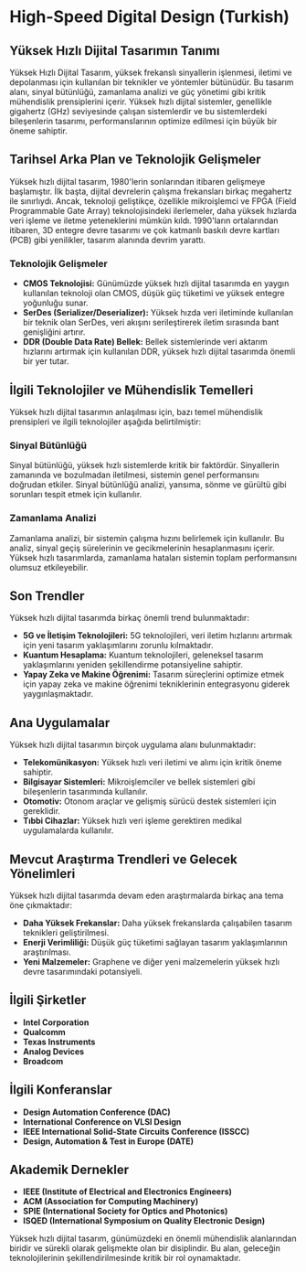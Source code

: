# High-Speed Digital Design (Turkish)

## Yüksek Hızlı Dijital Tasarımın Tanımı

Yüksek Hızlı Dijital Tasarım, yüksek frekanslı sinyallerin işlenmesi, iletimi ve depolanması için kullanılan bir teknikler ve yöntemler bütünüdür. Bu tasarım alanı, sinyal bütünlüğü, zamanlama analizi ve güç yönetimi gibi kritik mühendislik prensiplerini içerir. Yüksek hızlı dijital sistemler, genellikle gigahertz (GHz) seviyesinde çalışan sistemlerdir ve bu sistemlerdeki bileşenlerin tasarımı, performanslarının optimize edilmesi için büyük bir öneme sahiptir.

## Tarihsel Arka Plan ve Teknolojik Gelişmeler

Yüksek hızlı dijital tasarım, 1980'lerin sonlarından itibaren gelişmeye başlamıştır. İlk başta, dijital devrelerin çalışma frekansları birkaç megahertz ile sınırlıydı. Ancak, teknoloji geliştikçe, özellikle mikroişlemci ve FPGA (Field Programmable Gate Array) teknolojisindeki ilerlemeler, daha yüksek hızlarda veri işleme ve iletme yeteneklerini mümkün kıldı. 1990'ların ortalarından itibaren, 3D entegre devre tasarımı ve çok katmanlı baskılı devre kartları (PCB) gibi yenilikler, tasarım alanında devrim yarattı.

### Teknolojik Gelişmeler

- **CMOS Teknolojisi:** Günümüzde yüksek hızlı dijital tasarımda en yaygın kullanılan teknoloji olan CMOS, düşük güç tüketimi ve yüksek entegre yoğunluğu sunar.
- **SerDes (Serializer/Deserializer):** Yüksek hızda veri iletiminde kullanılan bir teknik olan SerDes, veri akışını serileştirerek iletim sırasında bant genişliğini artırır.
- **DDR (Double Data Rate) Bellek:** Bellek sistemlerinde veri aktarım hızlarını artırmak için kullanılan DDR, yüksek hızlı dijital tasarımda önemli bir yer tutar.

## İlgili Teknolojiler ve Mühendislik Temelleri

Yüksek hızlı dijital tasarımın anlaşılması için, bazı temel mühendislik prensipleri ve ilgili teknolojiler aşağıda belirtilmiştir:

### Sinyal Bütünlüğü

Sinyal bütünlüğü, yüksek hızlı sistemlerde kritik bir faktördür. Sinyallerin zamanında ve bozulmadan iletilmesi, sistemin genel performansını doğrudan etkiler. Sinyal bütünlüğü analizi, yansıma, sönme ve gürültü gibi sorunları tespit etmek için kullanılır.

### Zamanlama Analizi

Zamanlama analizi, bir sistemin çalışma hızını belirlemek için kullanılır. Bu analiz, sinyal geçiş sürelerinin ve gecikmelerinin hesaplanmasını içerir. Yüksek hızlı tasarımlarda, zamanlama hataları sistemin toplam performansını olumsuz etkileyebilir.

## Son Trendler

Yüksek hızlı dijital tasarımda birkaç önemli trend bulunmaktadır:

- **5G ve İletişim Teknolojileri:** 5G teknolojileri, veri iletim hızlarını artırmak için yeni tasarım yaklaşımlarını zorunlu kılmaktadır.
- **Kuantum Hesaplama:** Kuantum teknolojileri, geleneksel tasarım yaklaşımlarını yeniden şekillendirme potansiyeline sahiptir.
- **Yapay Zeka ve Makine Öğrenimi:** Tasarım süreçlerini optimize etmek için yapay zeka ve makine öğrenimi tekniklerinin entegrasyonu giderek yaygınlaşmaktadır.

## Ana Uygulamalar

Yüksek hızlı dijital tasarımın birçok uygulama alanı bulunmaktadır:

- **Telekomünikasyon:** Yüksek hızlı veri iletimi ve alımı için kritik öneme sahiptir.
- **Bilgisayar Sistemleri:** Mikroişlemciler ve bellek sistemleri gibi bileşenlerin tasarımında kullanılır.
- **Otomotiv:** Otonom araçlar ve gelişmiş sürücü destek sistemleri için gereklidir.
- **Tıbbi Cihazlar:** Yüksek hızlı veri işleme gerektiren medikal uygulamalarda kullanılır.

## Mevcut Araştırma Trendleri ve Gelecek Yönelimleri

Yüksek hızlı dijital tasarımda devam eden araştırmalarda birkaç ana tema öne çıkmaktadır:

- **Daha Yüksek Frekanslar:** Daha yüksek frekanslarda çalışabilen tasarım teknikleri geliştirilmesi.
- **Enerji Verimliliği:** Düşük güç tüketimi sağlayan tasarım yaklaşımlarının araştırılması.
- **Yeni Malzemeler:** Graphene ve diğer yeni malzemelerin yüksek hızlı devre tasarımındaki potansiyeli.

## İlgili Şirketler

- **Intel Corporation**
- **Qualcomm**
- **Texas Instruments**
- **Analog Devices**
- **Broadcom**

## İlgili Konferanslar

- **Design Automation Conference (DAC)**
- **International Conference on VLSI Design**
- **IEEE International Solid-State Circuits Conference (ISSCC)**
- **Design, Automation & Test in Europe (DATE)**

## Akademik Dernekler

- **IEEE (Institute of Electrical and Electronics Engineers)**
- **ACM (Association for Computing Machinery)**
- **SPIE (International Society for Optics and Photonics)**
- **ISQED (International Symposium on Quality Electronic Design)**

Yüksek hızlı dijital tasarım, günümüzdeki en önemli mühendislik alanlarından biridir ve sürekli olarak gelişmekte olan bir disiplindir. Bu alan, geleceğin teknolojilerinin şekillendirilmesinde kritik bir rol oynamaktadır.